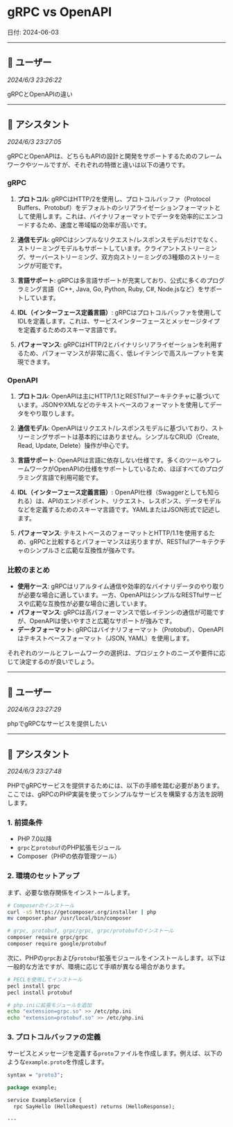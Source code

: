 # gRPC vs OpenAPI

日付: 2024-06-03

---

## 👤 ユーザー
*2024/6/3 23:26:22*

gRPCとOpenAPIの違い

---

## 🤖 アシスタント
*2024/6/3 23:27:05*

gRPCとOpenAPIは、どちらもAPIの設計と開発をサポートするためのフレームワークやツールですが、それぞれの特徴と違いは以下の通りです。

### gRPC

1. **プロトコル**: gRPCはHTTP/2を使用し、プロトコルバッファ（Protocol Buffers、Protobuf）をデフォルトのシリアライゼーションフォーマットとして使用します。これは、バイナリフォーマットでデータを効率的にエンコードするため、速度と帯域幅の効率が高いです。

2. **通信モデル**: gRPCはシンプルなリクエスト/レスポンスモデルだけでなく、ストリーミングモデルもサポートしています。クライアントストリーミング、サーバーストリーミング、双方向ストリーミングの3種類のストリーミングが可能です。

3. **言語サポート**: gRPCは多言語サポートが充実しており、公式に多くのプログラミング言語（C++, Java, Go, Python, Ruby, C#, Node.jsなど）をサポートしています。

4. **IDL（インターフェース定義言語）**: gRPCはプロトコルバッファを使用してIDLを定義します。これは、サービスインターフェースとメッセージタイプを定義するためのスキーマ言語です。

5. **パフォーマンス**: gRPCはHTTP/2とバイナリシリアライゼーションを利用するため、パフォーマンスが非常に高く、低レイテンシで高スループットを実現できます。

### OpenAPI

1. **プロトコル**: OpenAPIは主にHTTP/1.1とRESTfulアーキテクチャに基づいています。JSONやXMLなどのテキストベースのフォーマットを使用してデータをやり取りします。

2. **通信モデル**: OpenAPIはリクエスト/レスポンスモデルに基づいており、ストリーミングサポートは基本的にはありません。シンプルなCRUD（Create, Read, Update, Delete）操作が中心です。

3. **言語サポート**: OpenAPIは言語に依存しない仕様です。多くのツールやフレームワークがOpenAPIの仕様をサポートしているため、ほぼすべてのプログラミング言語で利用可能です。

4. **IDL（インターフェース定義言語）**: OpenAPI仕様（Swaggerとしても知られる）は、APIのエンドポイント、リクエスト、レスポンス、データモデルなどを定義するためのスキーマ言語です。YAMLまたはJSON形式で記述します。

5. **パフォーマンス**: テキストベースのフォーマットとHTTP/1.1を使用するため、gRPCと比較するとパフォーマンスは劣りますが、RESTfulアーキテクチャのシンプルさと広範な互換性が強みです。

### 比較のまとめ

- **使用ケース**: gRPCはリアルタイム通信や効率的なバイナリデータのやり取りが必要な場合に適しています。一方、OpenAPIはシンプルなRESTfulサービスや広範な互換性が必要な場合に適しています。
- **パフォーマンス**: gRPCは高パフォーマンスで低レイテンシの通信が可能ですが、OpenAPIは使いやすさと広範なサポートが強みです。
- **データフォーマット**: gRPCはバイナリフォーマット（Protobuf）、OpenAPIはテキストベースフォーマット（JSON, YAML）を使用します。

それぞれのツールとフレームワークの選択は、プロジェクトのニーズや要件に応じて決定するのが良いでしょう。

---

## 👤 ユーザー
*2024/6/3 23:27:29*

phpでgRPCなサービスを提供したい

---

## 🤖 アシスタント
*2024/6/3 23:27:48*

PHPでgRPCサービスを提供するためには、以下の手順を踏む必要があります。ここでは、gRPCのPHP実装を使ってシンプルなサービスを構築する方法を説明します。

### 1. 前提条件
- PHP 7.0以降
- `grpc`と`protobuf`のPHP拡張モジュール
- Composer（PHPの依存管理ツール）

### 2. 環境のセットアップ

まず、必要な依存関係をインストールします。

```bash
# Composerのインストール
curl -sS https://getcomposer.org/installer | php
mv composer.phar /usr/local/bin/composer

# grpc, protobuf, grpc/grpc, grpc/protobufのインストール
composer require grpc/grpc
composer require google/protobuf
```

次に、PHPの`grpc`および`protobuf`拡張モジュールをインストールします。以下は一般的な方法ですが、環境に応じて手順が異なる場合があります。

```bash
# PECLを使用してインストール
pecl install grpc
pecl install protobuf

# php.iniに拡張モジュールを追加
echo "extension=grpc.so" >> /etc/php.ini
echo "extension=protobuf.so" >> /etc/php.ini
```

### 3. プロトコルバッファの定義

サービスとメッセージを定義する`proto`ファイルを作成します。例えば、以下のような`example.proto`を作成します。

```proto
syntax = "proto3";

package example;

service ExampleService {
  rpc SayHello (HelloRequest) returns (HelloResponse);

---
